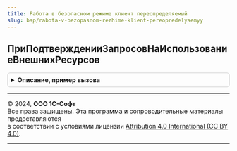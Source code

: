 ```yaml
---
title: Работа в безопасном режиме клиент переопределяемый
slug: bsp/rabota-v-bezopasnom-rezhime-klient-pereopredelyaemyy
---
```



## ПриПодтвержденииЗапросовНаИспользованиеВнешнихРесурсов
<details style="margin: 1em 0; padding: 0.5em; border: 1px solid #ccc; border-radius: 6px;">

<summary style="font-weight: bold; cursor: pointer;">Описание, пример вызова</summary>

```bsl

// Вызывается при подтверждении запросов на использование внешних ресурсов.
//
// Параметры:
//  ИдентификаторыЗапросов - Массив - идентификаторы запросов, которые требуется применить,
//  ФормаВладелец - ФормаКлиентскогоПриложения - форма, которая должна блокироваться до окончания применения разрешений,
//  ОповещениеОЗакрытии - ОписаниеОповещения - которое будет вызвано при успешном предоставлении разрешений.
//  СтандартнаяОбработка - Булево - флаг выполнения стандартной обработки применения разрешений на использование
//    внешних ресурсов (подключение к агенту сервера через COM-соединение или сервер администрирования с
//    запросом параметров подключения к кластеру у текущего пользователя). Может быть установлен в значение Ложь
//    внутри обработчика события, в этом случае стандартная обработка завершения сеанса выполняться не будет.
//
Процедура ПриПодтвержденииЗапросовНаИспользованиеВнешнихРесурсов(Знач ИдентификаторыЗапросов, ФормаВладелец, ОповещениеОЗакрытии, СтандартнаяОбработка) Экспорт
```

Пример вызова
```bsl
РаботаВБезопасномРежимеКлиентПереопределяемый.ПриПодтвержденииЗапросовНаИспользованиеВнешнихРесурсов(ИдентификаторыЗапросов, ФормаВладелец, ОповещениеОЗакрытии, СтандартнаяОбработка) 
```
</details>

---

© 2024, **ООО 1С-Софт**  
Все права защищены. Эта программа и сопроводительные материалы предоставляются  
в соответствии с условиями лицензии [Attribution 4.0 International (CC BY 4.0)](https://creativecommons.org/licenses/by/4.0/legalcode).

---
